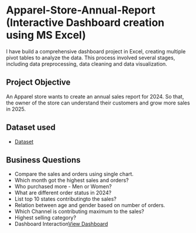 # Apparel-Store-Annual-Report (Interactive Dashboard creation using MS Excel)
I have build a comprehensive dashboard project in Excel, creating multiple pivot tables to analyze the data. This process involved several stages, including data preprocessing, data cleaning and data visualization.

## Project Objective
An Apparel store wants to create an annual sales report for 2024. So that, the owner of the store can understand their customers and grow more sales in 2025.

## Dataset used
- <a href="https://github.com/SoutrikBasu/EXCEL-Dashboard-on-Apparel-Store-Annual-Report/blob/main/Apparel%20Store%20Data%20Analysis.xlsx">Dataset</a>

## Business Questions
- Compare the sales and orders using single chart.
- Which month got the highest sales and orders?
- Who purchased more - Men or Women?
- What are different order status in 2024?
- List top 10 states contributingto the sales?
- Relation between age and gender based on number of orders.
- Which Channel is contributing maximum to the sales?
- Highest selling category?
- Dashboard Interaction<a href="https://github.com/SoutrikBasu/EXCEL-Dashboard-on-Apparel-Store-Annual-Report/blob/main/Dashboard%20Image.png">View Dashboard</a>
